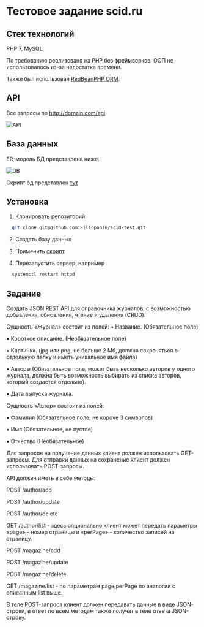 # Тестовое задание scid.ru

## Стек технологий

PHP 7, MySQL

По требованию реализовано на PHP без фреймворков.
ООП не использовалось из-за недостатка времени.

Также был использован [RedBeanPHP ORM](https://redbeanphp.com/index.php).

## API

Все запросы по http://domain.com/api

![API](https://user-images.githubusercontent.com/44286080/130979997-7df1254f-22fe-484e-8c97-8a7ab2933f51.png)

## База данных

ER-модель БД представлена ниже.

![DB](https://user-images.githubusercontent.com/44286080/130980110-d3599cc1-ecb5-438d-9ffe-0d86173e049c.png)

Скрипт бд представлен [тут](scid_test.sql)

## Установка

1. Клонировать репозиторий

```bash
  git clone git@github.com:Filipponik/scid-test.git
```

2. Создать базу данных

3. Применить [скрипт](scid_test.sql)

4. Перезапустить сервер, например

```bash
  systemctl restart httpd
```


## Задание

Создать JSON REST API для справочника журналов, с возможностью добавления, обновления, чтение и удаления (CRUD).

Сущность «Журнал» состоит из полей:
• Название. (Обязательное поле)

• Короткое описание. (Необязательное поле)

• Картинка. (jpg или png, не больше 2 Мб, должна сохраняться в отдельную папку и иметь уникальное имя файла)

• Авторы (Обязательное поле, может быть несколько авторов у одного журнала, должна быть возможность выбирать из списка авторов, который создается отдельно).

• Дата выпуска журнала.

Сущность «Автор» состоит из полей:

• Фамилия (Обязательное поле, не короче 3 символов)

• Имя (Обязательное, не пустое)

• Отчество (Необязательное)

Для запросов на получение данных клиент должен использовать GET-запросы.
Для отправки данных на сохранение клиент должен использовать POST-запросы.

API должен иметь в себе методы:

POST /author/add

POST /author/update

POST /author/delete

GET /author/list - здесь опционально клиент может передать параметры «page» - номер страницы и «perPage» - количество записей на страницу.

POST /magazine/add

POST /magazine/update

POST /magazine/delete

GET /magazine/list - по параметрам page,perPage по аналогии с описанным list выше.

В теле POST-запроса клиент должен передавать данные в виде JSON-строки, в ответ по всем методам также получат в теле ответа JSON-строку.
